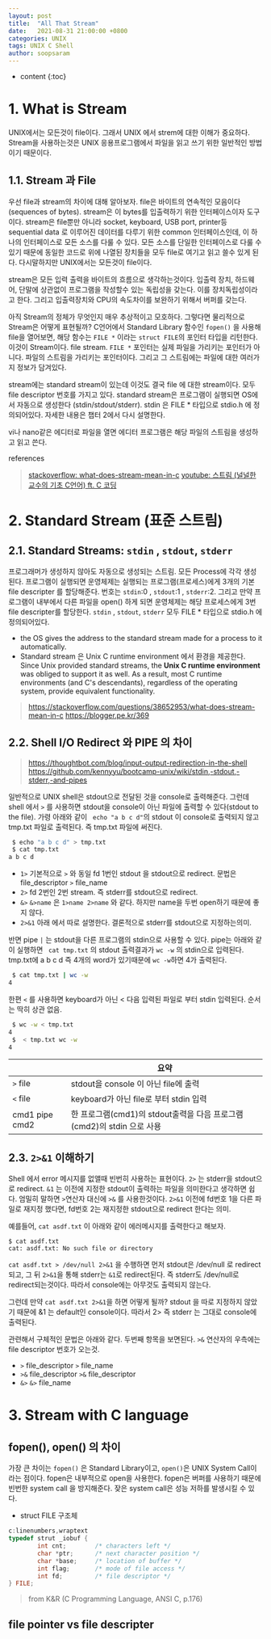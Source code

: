 ```yaml
---
layout: post
title:  "All That Stream"
date:   2021-08-31 21:00:00 +0800
categories: UNIX
tags: UNIX C Shell
author: soopsaram
---
```


* content
{:toc}

# 1. What is Stream

UNIX에서는 모든것이 file이다. 그래서 UNIX 에서 strem에 대한 이해가 중요하다. Stream을 사용하는것은 UNIX 응용프로그램에서 파일을 읽고 쓰기 위한 일반적인 방법이기 때문이다.

## 1.1. Stream 과 File

우선 file과 stream의 차이에 대해 알아보자. file은 바이트의 연속적인 모음이다(sequences of bytes). stream은 이 bytes를 입출력하기 위한 인터페이스이자 도구이다. stream은 file뿐만 아니라 socket, keyboard, USB port, printer등 sequential data 로 이루어진 데이터를 다루기 위한 common 인터페이스인데, 이 하나의 인터페이스로 모든 소스를 다룰 수 있다. 모든 소스를 단일한 인터페이스로 다룰 수 있기 때문에 동일한 코드로 위에 나열된 장치들을 모두 file로 여기고 읽고 쓸수 있게 된다. 다시말하지만 UNIX에서는 모든것이 file이다. 

stream은 모든 입력 출력을 바이트의 흐름으로 생각하는것이다. 입출력 장치, 하드웨어, 단말에 상관없이 프로그램을 작성할수 있는 독립성을 갖는다. 이를 장치독립성이라고 한다.  그리고 입출력장치와 CPU의 속도차이를 보완하기 위해서 버퍼를 갖는다. 

아직 Stream의 정체가 무엇인지 매우 추상적이고 모호하다. 그렇다면 물리적으로 Stream은 어떻게 표현될까?  C언어에서 Standard Library 함수인 `fopen()` 을 사용해 file을 열어보면, 해당 함수는 `FILE *` 이라는 `struct FILE`의 포인터 타입을 리턴한다. 이것이 Stream이다. file stream. `FILE *` 포인터는 실제 파일을 가리키는 포인터가 아니다. 파일의 스트림을 가리키는 포인터이다. 그리고 그 스트림에는 파일에 대한 여러가지 정보가 담겨있다. 

stream에는 standard stream이 있는데 이것도 결국 file 에 대한 stream이다.  모두 file descriptor 번호를 가지고 있다. standard stream은 프로그램이 실행되면 OS에서 자동으로 생성한다 (stdin/stdout/stderr). stdin 은 FILE * 타입으로 stdio.h 에 정의되어있다. 자세한 내용은 챕터 2에서 다시 설명한다.

vi나 nano같은 에디터로 파일을 열면 에디터 프로그램은 해당 파일의 스트림을 생성하고 읽고 쓴다. 


references
> [stackoverflow: what-does-stream-mean-in-c](https://stackoverflow.com/questions/38652953/what-does-stream-mean-in-c)
> [youtube: 스트림 (널널한 교수의 기초 C언어) ft. C 코딩](https://youtu.be/iuEdJ9wg8wU)

# 2. Standard Stream (표준 스트림)

## 2.1. Standard Streams: `stdin` , `stdout`, `stderr`  
프로그래머가 생성하지 않아도 자동으로 생성되는 스트림. 모든 Process에 각각 생성된다. 프로그램이 실행되면 운영체제는 실행되는 프로그램(프로세스)에게 3개의 기본 file descripter 를 할당해준다. 번호는 `stdin`:0 , `stdout`:1 , `stderr`:2. 그리고 만약 프로그램이 내부에서 다른 파일을 open() 하게 되면 운영체제는 해당 프로세스에게 3번 file descripter를 할당한다.   `stdin` , `stdout`, `stderr` 모두 FILE * 타입으로 stdio.h 에 정의되어있다. 

- the OS gives the address to the standard stream made for a process to it automatically. 
- Standard stream 은 Unix C runtime environment 에서 환경을 제공한다.
Since Unix provided standard streams, the __Unix C runtime environment__ was obliged to support it as well. As a result, most C runtime environments (and C's descendants), regardless of the operating system, provide equivalent functionality.

> https://stackoverflow.com/questions/38652953/what-does-stream-mean-in-c
> https://blogger.pe.kr/369

## 2.2. Shell I/O Redirect 와 PIPE 의 차이

> https://thoughtbot.com/blog/input-output-redirection-in-the-shell 
> https://github.com/kennyyu/bootcamp-unix/wiki/stdin,-stdout,-stderr,-and-pipes

일반적으로 UNIX shell은 stdout으로 전달된 것을 console로 출력해준다. 그런데 shell 에서 `>` 를 사용하면 stdout을 console이 아닌 파일에 출력할 수 있다(stdout to the file). 가령 아래와 같이 ` echo "a b c d"`의 stdout 이 console로 출력되지 않고 tmp.txt 파일로 출력된다. 즉 tmp.txt 파일에 써진다. 


```sh
 $ echo "a b c d" > tmp.txt
 $ cat tmp.txt 
a b c d
```
- `1>` 기본적으로 `>` 와 동일 fd 1번인 stdout 을 stdout으로 redirect. 문법은 file_descriptor `>` file_name
- `2>` fd 2번인 2번 stream. 즉 stderr를 stdout으로 redirect.
- `&>` `&>name` 은 `1>name 2>name` 와 같다. 하지만 name을 두번 open하기 때문에 좋지 않다.
- `2>&1` 아래 에서 따로 설명한다. 결론적으로 stderr를 stdout으로 지정하는의미.

반면 pipe `|` 는 stdout을 다른 프로그램의 stdin으로 사용할 수 있다. pipe는 
아래와 같이 실행하면 ` cat tmp.txt` 의 stdout 출력결과가 `wc -w` 의 stdin으로 입력된다. tmp.txt에 a b c d 즉 4개의 word가 있기때문에 `wc -w`하면 4가 출력된다.
 
```sh
 $ cat tmp.txt | wc -w
4
```

한편 `<` 를 사용하면 keyboard가 아닌 < 다음 입력된 파일로 부터 stdin 입력된다.  순서는 딱히 상관 없음.

```sh
 $ wc -w < tmp.txt
4
 $  < tmp.txt wc -w
4
```

|  | 요약 |
| --- | --- | 
| `>` file | stdout을 console 이 아닌 file에 출력  |
| `<` file | keyboard가 아닌 file로 부터 stdin 입력  |
| cmd1 pipe cmd2 |  한 프로그램(cmd1)의 stdout출력을 다음 프로그램(cmd2)의 stdin 으로 사용  |


## 2.3.  `2>&1` 이해하기
Shell 에서 error 메시지를 없앨때 빈번히 사용하는 표현이다. `2>` 는 stderr을 stdout으로 redirect. `&1` 는 이전에 지정한 stdout이 출력하는 파일을 의미한다고 생각하면 쉽다. 엄밀히 말하면 `>`연산자 대신에 `>&` 를 사용한것이다.  `2>&1` 이전에 fd번호 1을 다른 파일로 재지정 했다면, fd번호 2는 재지정한 stdout으로  redirect 한다는 의미. 

예를들어, `cat asdf.txt` 이 아래와 같이 에러메시지를 출력한다고 해보자.

```
$ cat asdf.txt
cat: asdf.txt: No such file or directory
```

 `cat asdf.txt > /dev/null 2>&1` 을 수행하면 먼저 stdout은 /dev/null 로 redirect되고, 그 뒤 `2>&1`을 통해 stderr는 `&1`로 redirect된다. 즉 stderr도 /dev/null로 redirect되는것이다. 따라서 console에는 아무것도 출력되지 않는다. 

그런데 만약 `cat asdf.txt 2>&1`을 하면 어떻게 될까? stdout 을 따로 지정하지 않았기 때문에 &1 는 default인 console이다. 따라서 2> 즉 stderr 는 그대로 console에 출력된다. 

관련해서 구체적인 문법은 아래와 같다. 두번째 항목을 보면된다. `>&` 연산자의 우측에는 file descriptor 번호가 오는것. 

- `>`
file_descriptor `>` file_name
- `>&` 
file_descriptor `>&` file_descriptor
- `&>`
`&>` file_name

# 3. Stream with C language

## fopen(), open() 의 차이
가장 큰 차이는 `fopen()` 은 Standard Library이고, `open()`은  UNIX System Call이라는 점이다.
 fopen은 내부적으로 open을 사용한다. fopen은 버퍼를 사용하기 때문에 빈번한 system call 을 방지해준다. 잦은 system call은 성능 저하를 발생시킬 수 있다.

- struct FILE 구조체 

```c
c:linenumbers,wraptext
typedef strut _iobuf {
        int cnt;        /* characters left */
        char *ptr;      /* next character position */
        char *base;     /* location of buffer */
        int flag;       /* mode of file access */
        int fd;         /* file descriptor */
} FILE;
```
> from K&R (C Programming Language,  ANSI C, p.176)


## file pointer vs file descripter
